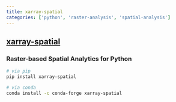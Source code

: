 ```yaml
---
title: xarray-spatial
categories: ['python', 'raster-analysis', 'spatial-analysis']
---
```

## [xarray-spatial](https://github.com/makepath/xarray-spatial)

### Raster-based Spatial Analytics for Python

```bash
# via pip
pip install xarray-spatial

# via conda
conda install -c conda-forge xarray-spatial
```

